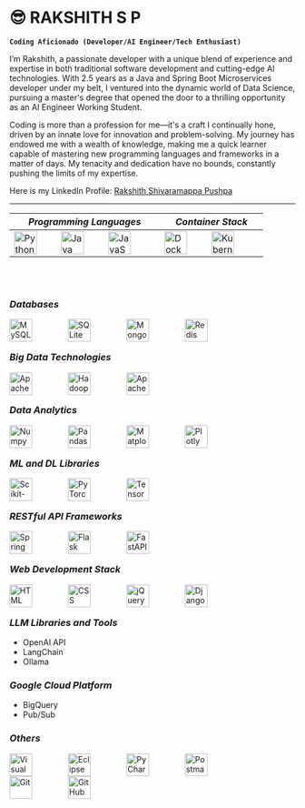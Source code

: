 # 😎 RAKSHITH S P

**`Coding Aficionado (Developer/AI Engineer/Tech Enthusiast)`**

I’m Rakshith, a passionate developer with a unique blend of experience and expertise in both traditional software development and cutting-edge AI technologies. With 2.5 years as a Java and Spring Boot Microservices developer under my belt, I ventured into the dynamic world of Data Science, pursuing a master's degree that opened the door to a thrilling opportunity as an AI Engineer Working Student.

Coding is more than a profession for me—it's a craft I continually hone, driven by an innate love for innovation and problem-solving. My journey has endowed me with a wealth of knowledge, making me a quick learner capable of mastering new programming languages and frameworks in a matter of days. My tenacity and dedication have no bounds, constantly pushing the limits of my expertise.

Here is my LinkedIn Profile: [Rakshith Shivaramappa Pushpa](https://www.linkedin.com/in/rakshith-shivaramappa/)

---

| **_Programming Languages_**                                                                                                                                                                                                                                                                                                                                                                                                                                                                                                                                                           | **_Container Stack_**                                                                                                                                                                                                                                                                                                                                                                   |
| ------------------------------------------------------------------------------------------------------------------------------------------------------------------------------------------------------------------------------------------------------------------------------------------------------------------------------------------------------------------------------------------------------------------------------------------------------------------------------------------------------------------------------------------------------------------------------------- | --------------------------------------------------------------------------------------------------------------------------------------------------------------------------------------------------------------------------------------------------------------------------------------------------------------------------------------------------------------------------------------- |
| <img align="left" alt="Python" width="40px" style="padding-right:40px;" src="https://cdn.jsdelivr.net/gh/devicons/devicon@latest/icons/python/python-original-wordmark.svg" title="Python"/> <img align="left" alt="Java" width="40px" style="padding-right:40px;" src="https://cdn.jsdelivr.net/gh/devicons/devicon@latest/icons/java/java-original-wordmark.svg" title="Java"/> <img align="left" alt="JavaScript" width="40px" style="padding-right:40px;" src="https://cdn.jsdelivr.net/gh/devicons/devicon@latest/icons/javascript/javascript-original.svg" title="JavaScript"/> | <img align="left" alt="Docker" width="40px" style="padding-right:40px;" src="https://cdn.jsdelivr.net/gh/devicons/devicon@latest/icons/docker/docker-original.svg" title="Docker"/> <img align="left" alt="Kubernetes" width="40px" style="padding-right:40px;" src="https://cdn.jsdelivr.net/gh/devicons/devicon@latest/icons/kubernetes/kubernetes-original.svg" title="Kubernetes"/> |

<br><br>

### **_Databases_**

<img align="left" alt="MySQL" width="40px" style="padding-right:60px;" src="https://cdn.jsdelivr.net/gh/devicons/devicon@latest/icons/mysql/mysql-plain-wordmark.svg" title="MySQL"/>
<img align="left" alt="SQLite" width="40px" style="padding-right:60px;" src="https://cdn.jsdelivr.net/gh/devicons/devicon@latest/icons/sqlite/sqlite-original.svg" title="SQLite"/>
<img align="left" alt="MongoDB" width="40px" style="padding-right:60px;" src="https://cdn.jsdelivr.net/gh/devicons/devicon@latest/icons/mongodb/mongodb-plain-wordmark.svg" title="MongoDB"/>
<img align="left" alt="Redis" width="40px" style="padding-right:60px;" src="https://cdn.jsdelivr.net/gh/devicons/devicon@latest/icons/redis/redis-plain-wordmark.svg" title="Redis"/>

<br><br>

### **_Big Data Technologies_**

<img align="left" alt="Apache Spark" width="40px" style="padding-right:60px;" src="https://cdn.jsdelivr.net/gh/devicons/devicon@latest/icons/apachespark/apachespark-original-wordmark.svg" title="Apache Spark"/>
<img align="left" alt="Hadoop" width="40px" style="padding-right:60px;" src="https://cdn.jsdelivr.net/gh/devicons/devicon@latest/icons/hadoop/hadoop-original.svg" title="Hadoop"/>
<img align="left" alt="Apache Kafka" width="40px" style="padding-right:60px;" src="https://cdn.jsdelivr.net/gh/devicons/devicon@latest/icons/apachekafka/apachekafka-original-wordmark.svg" title="Apache Kafka"/>

<br><br>

### **_Data Analytics_**

<img align="left" alt="Numpy" width="40px" style="padding-right:60px;" src="https://cdn.jsdelivr.net/gh/devicons/devicon@latest/icons/numpy/numpy-original.svg" title="Numpy"/>
<img align="left" alt="Pandas" width="40px" style="padding-right:60px;" src="https://cdn.jsdelivr.net/gh/devicons/devicon@latest/icons/pandas/pandas-original-wordmark.svg" title="Pandas"/>
<img align="left" alt="Matplotlib" width="40px" style="padding-right:60px;" src="https://cdn.jsdelivr.net/gh/devicons/devicon@latest/icons/matplotlib/matplotlib-original.svg" title="Matplotlib"/>
<img align="left" alt="Plotly" width="40px" style="padding-right:60px;" src="https://cdn.jsdelivr.net/gh/devicons/devicon@latest/icons/plotly/plotly-original.svg" title="Plotly"/>

<br><br>

### **_ML and DL Libraries_**

<img align="left" alt="Scikit-Learn" width="40px" style="padding-right:60px;" src="https://cdn.jsdelivr.net/gh/devicons/devicon@latest/icons/scikitlearn/scikitlearn-original.svg" title="Scikit-Learn"/>
<img align="left" alt="PyTorch" width="40px" style="padding-right:60px;" src="https://cdn.jsdelivr.net/gh/devicons/devicon@latest/icons/pytorch/pytorch-original.svg" title="PyTorch"/>
<img align="left" alt="TensorFlow" width="40px" style="padding-right:60px;" src="https://cdn.jsdelivr.net/gh/devicons/devicon@latest/icons/tensorflow/tensorflow-original.svg" title="TensorFlow"/>

<br><br>

### **_RESTful API Frameworks_**

<img align="left" alt="Spring Boot" width="40px" style="padding-right:60px;" src="https://cdn.jsdelivr.net/gh/devicons/devicon@latest/icons/spring/spring-original-wordmark.svg" title="Spring Boot"/>
<img align="left" alt="Flask" width="40px" style="padding-right:60px;"  src="https://cdn.jsdelivr.net/gh/devicons/devicon@latest/icons/flask/flask-original.svg" title="Flask"/>
<img align="left" alt="FastAPI" width="40px" style="padding-right:60px;" src="https://cdn.jsdelivr.net/gh/devicons/devicon@latest/icons/fastapi/fastapi-original.svg" title="FastAPI"/>

<br><br>

### **_Web Development Stack_**

<img align="left" alt="HTML" width="40px" style="padding-right:60px;" src="https://cdn.jsdelivr.net/gh/devicons/devicon@latest/icons/html5/html5-plain-wordmark.svg" title="HTML"/>
<img align="left" alt="CSS" width="40px" style="padding-right:60px;" src="https://cdn.jsdelivr.net/gh/devicons/devicon@latest/icons/css3/css3-plain-wordmark.svg" title="CSS"/>
<img align="left" alt="jQuery" width="40px" style="padding-right:60px;" src="https://cdn.jsdelivr.net/gh/devicons/devicon@latest/icons/jquery/jquery-plain-wordmark.svg" title="jQuery"/>
<img align="left" alt="Django" width="40px" style="padding-right:60px;" src="https://cdn.jsdelivr.net/gh/devicons/devicon@latest/icons/django/django-plain.svg" title="Django"/>

<br><br>

### **_LLM Libraries and Tools_**

<div>
<ul>
<li>OpenAI API</li>
<li>LangChain</li>
<li>Ollama</li>
<ul>
</div>

### **_Google Cloud Platform_**

<div>
<ul>
<li>BigQuery</li>
<li>Pub/Sub</li>
<ul>
</div>

### **_Others_**

<img align="left" alt="Visual Studio Code" width="40px" style="padding-right:60px;" src="https://cdn.jsdelivr.net/gh/devicons/devicon@latest/icons/vscode/vscode-original.svg" title="Visual Studio Code"/>
<img align="left" alt="Eclipse IDE" width="40px" style="padding-right:60px;" src="https://cdn.jsdelivr.net/gh/devicons/devicon@latest/icons/eclipse/eclipse-original.svg" title="Eclipse IDE"/>
<img align="left" alt="PyCharm" width="40px" style="padding-right:60px;" src="https://cdn.jsdelivr.net/gh/devicons/devicon@latest/icons/pycharm/pycharm-original.svg" title="PyCharm"/>
<img align="left" alt="Postman" width="40px" style="padding-right:60px;" src="https://cdn.jsdelivr.net/gh/devicons/devicon@latest/icons/postman/postman-original.svg" title="Postman"/>
<img align="left" alt="Git" width="40px" style="padding-right:60px;" src="https://cdn.jsdelivr.net/gh/devicons/devicon@latest/icons/git/git-original.svg" title="Git"/>
<img align="left" alt="GitHub" width="40px" style="padding-right:60px;" src="https://cdn.jsdelivr.net/gh/devicons/devicon@latest/icons/github/github-original.svg" title="GitHub"/>
